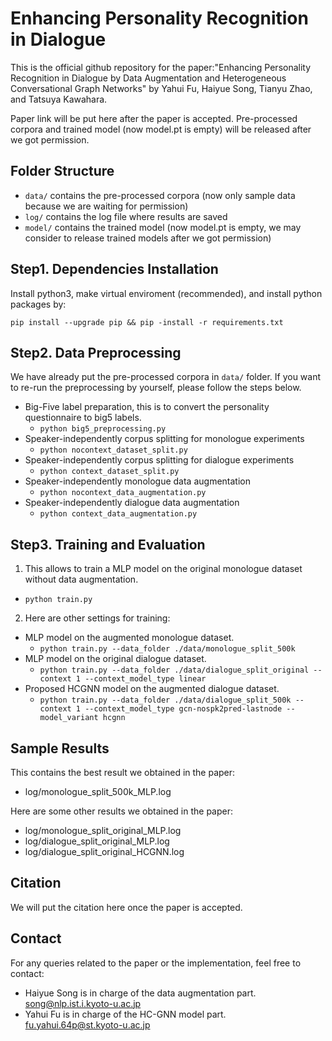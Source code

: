 # Enhancing Personality Recognition in Dialogue

This is the official github repository for the paper:"Enhancing Personality Recognition in Dialogue by Data Augmentation and Heterogeneous Conversational Graph Networks" by Yahui Fu, Haiyue Song, Tianyu Zhao, and Tatsuya Kawahara.

Paper link will be put here after the paper is accepted. Pre-processed corpora and trained model (now model.pt is empty) will be released after we got permission.

<!-- ## Introduction

Our work focuses on improving personality recognition in dialogues, a critical aspect for enhancing human-robot interactions. The challenges addressed include the limited number of speakers in dialogue corpora and the complex modeling of interdependencies in conversations. -->

<!-- ## Key Contributions:

1. **Data Augmentation for Personality Recognition:** We propose a novel data interpolation method for speaker data augmentation to increase speaker diversity.
2. **Heterogeneous Conversational Graph Network (HC-GNN):** A new approach to model both contextual influences and inherent personality traits independently. -->

## Folder Structure

- `data/` contains the pre-processed corpora (now only sample data because we are waiting for permission)
- `log/` contains the log file where results are saved
- `model/` contains the trained model (now model.pt is empty, we may consider to release trained models after we got permission)

## Step1. Dependencies Installation

Install python3, make virtual enviroment (recommended), and install python packages by:

`pip install --upgrade pip && pip -install -r requirements.txt `

## Step2. Data Preprocessing

We have already put the pre-processed corpora in `data/` folder. If you want to re-run the preprocessing by yourself, please follow the steps below.

* Big-Five label preparation, this is to convert the personality questionnaire to big5 labels.
    - `python big5_preprocessing.py`
* Speaker-independently corpus splitting for monologue experiments
    - `python nocontext_dataset_split.py`
* Speaker-independently corpus splitting for dialogue experiments
    - `python context_dataset_split.py`
* Speaker-independently monologue data augmentation
    - `python nocontext_data_augmentation.py`
* Speaker-independently dialogue data augmentation
    - `python context_data_augmentation.py`

## Step3. Training and Evaluation

1. This allows to train a MLP model on the original monologue dataset without data augmentation.
* `python train.py`

2. Here are other settings for training:

* MLP model on the augmented monologue dataset.
    - `python train.py --data_folder ./data/monologue_split_500k`
* MLP model on the original dialogue dataset.
    - `python train.py --data_folder ./data/dialogue_split_original --context 1 --context_model_type linear`
* Proposed HCGNN model on the augmented dialogue dataset.
    - `python train.py --data_folder ./data/dialogue_split_500k --context 1 --context_model_type gcn-nospk2pred-lastnode --model_variant hcgnn`

## Sample Results

This contains the best result we obtained in the paper:

- log/monologue_split_500k_MLP.log

Here are some other results we obtained in the paper:

- log/monologue_split_original_MLP.log
- log/dialogue_split_original_MLP.log
- log/dialogue_split_original_HCGNN.log

## Citation

We will put the citation here once the paper is accepted.

<!-- 
`
If you find our work useful in your research, please consider citing:
@inproceedings{fu2024enhancing,
title={Enhancing Personality Recognition in Dialogue by Data Augmentation and Heterogeneous Conversational Graph Networks},
author={Fu, Yahui and Song, Haiyue and Zhao, Tianyu and Kawahara, Tatsuya},
year={2023}
}
`
-->

## Contact

For any queries related to the paper or the implementation, feel free to contact:

- Haiyue Song is in charge of the data augmentation part. [song@nlp.ist.i.kyoto-u.ac.jp](mailto:song@nlp.ist.i.kyoto-u.ac.jp)
- Yahui Fu is in charge of the HC-GNN model part. [fu.yahui.64p@st.kyoto-u.ac.jp](mailto:fu.yahui.64p@st.kyoto-u.ac.jp)
